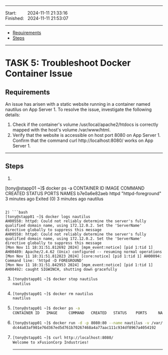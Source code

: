 
------------------------------

Start: &nbsp;&nbsp;&nbsp;&nbsp;&nbsp;&nbsp;&nbsp;&nbsp;2024-11-11 21:33:16  
Finished: &nbsp;&nbsp;2024-11-11 21:53:07

------------------------------

- [Requirements](#requirements)
- [Steps](#steps)

------------------------------

# TASK 5: Troubleshoot Docker Container Issue

## Requirements

An issue has arisen with a static website running in a container named nautilus on App Server 1.
To resolve the issue, investigate the following details:
  1) Check if the container's volume /usr/local/apache2/htdocs is correctly mapped with the host's volume /var/www/html.
  2) Verify that the website is accessible on host port 8080 on App Server 1.
    Confirm that the command curl http://localhost:8080/ works on App Server 1.

------------------------------

## Steps

1) ```bash
  [tony@stapp01 ~]$ docker ps -a
  CONTAINER ID   IMAGE     COMMAND              CREATED         STATUS                     PORTS     NAMES
  b7e0a6e82aeb   httpd     "httpd-foreground"   3 minutes ago   Exited (0) 3 minutes ago             nautilus
  ```

2) ```bash
  [tony@stapp01 ~]$ docker logs nautilus
  AH00558: httpd: Could not reliably determine the server's fully qualified domain name, using 172.12.0.2. Set the 'ServerName' directive globally to suppress this message
  AH00558: httpd: Could not reliably determine the server's fully qualified domain name, using 172.12.0.2. Set the 'ServerName' directive globally to suppress this message
  [Mon Nov 11 18:31:51.812692 2024] [mpm_event:notice] [pid 1:tid 1] AH00489: Apache/2.4.62 (Unix) configured -- resuming normal operations
  [Mon Nov 11 18:31:51.812823 2024] [core:notice] [pid 1:tid 1] AH00094: Command line: 'httpd -D FOREGROUND'
  [Mon Nov 11 18:31:51.842953 2024] [mpm_event:notice] [pid 1:tid 1] AH00492: caught SIGWINCH, shutting down gracefully
  ```
3) ```bash
   [tony@stapp01 ~]$ docker stop nautilus
   nautilus
   ```
4) ```bash
   [tony@stapp01 ~]$ docker rm nautilus
   nautilus
   ```
5) ```bash
   [tony@stapp01 ~]$ docker ps -a
   CONTAINER ID   IMAGE     COMMAND   CREATED   STATUS    PORTS     NAMES
   ```
6) ```bash
   [tony@stapp01 ~]$ docker run -d -p 8080:80 --name nautilus -v /var/www/html:/usr/local/apache2/htdocs httpd:latest
   dc44a83af901e76d367ed5d761b70267468a4a77aac111c934df8967a4054192
   ```
7) ```bash
   [tony@stapp01 ~]$ curl http://localhost:8080/
   Welcome to xFusionCorp Industries!
   ```
   
   ------------------------------
